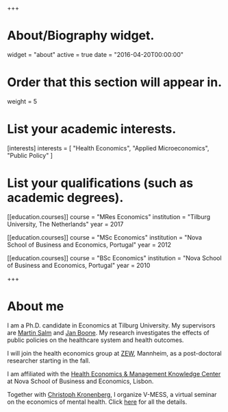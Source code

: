+++
# About/Biography widget.
widget = "about"
active = true
date = "2016-04-20T00:00:00"

# Order that this section will appear in.
weight = 5

# List your academic interests.
[interests]
  interests = [
    "Health Economics",
    "Applied Microeconomics",
    "Public Policy"
  ]

# List your qualifications (such as academic degrees).
[[education.courses]]
  course = "MRes Economics"
  institution = "Tilburg University, The Netherlands"
  year = 2017

[[education.courses]]
  course = "MSc Economics"
  institution = "Nova School of Business and Economics, Portugal"
  year = 2012

[[education.courses]]
  course = "BSc Economics"
  institution = "Nova School of Business and Economics, Portugal"
  year = 2010
 
+++

# About me

I am a Ph.D. candidate in Economics at Tilburg University. My supervisors are [Martin Salm](https://research.tilburguniversity.edu/en/persons/martin-salm) and [Jan Boone](https://janboone.github.io/homepage/). My research investigates the effects of public policies on the healthcare system and health outcomes. 

I will join the health economics group at [ZEW](https://www.zew.de/en/), Mannheim, as a post-doctoral researcher starting in the fall.

I am affiliated with the [Health Economics & Management Knowledge Center](https://www2.novasbe.unl.pt/health) at Nova School of Business and Economics, Lisbon. 

Together with [Christoph Kronenberg](https://sites.google.com/view/christoph-kronenberg/home), I organize V-MESS, a virtual seminar on the economics of mental health. Click [here](https://sites.google.com/view/christoph-kronenberg/home/vmess?authuser=0) for all the details.
